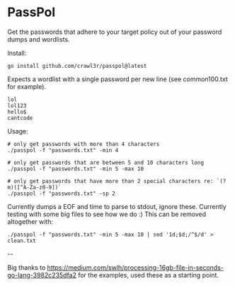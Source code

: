 # PassPol  
  
Get the passwords that adhere to your target policy out of your password dumps and wordlists.  

Install:  

```
go install github.com/crawl3r/passpol@latest
```
  
Expects a wordlist with a single password per new line (see common100.txt for example).  
  
```
lol
lol123
hello$
cantcode
```
  
Usage:  

```
# only get passwords with more than 4 characters
./passpol -f "passwords.txt" -min 4

# only get passwords that are between 5 and 10 characters long
./passpol -f "passwords.txt" -min 5 -max 10

# only get passwords that have more than 2 special characters re: `(?m)([^A-Za-z0-9])`
./passpol -f "passwords.txt" -sp 2
```

Currently dumps a EOF and time to parse to stdout, ignore these. Currently testing with some big files to see how we do :) This can be removed altogether with:

```
./passpol -f "passwords.txt" -min 5 -max 10 | sed '1d;$d;/^$/d' > clean.txt
```
  
--  
  
Big thanks to https://medium.com/swlh/processing-16gb-file-in-seconds-go-lang-3982c235dfa2 for the examples, used these as a starting point.